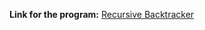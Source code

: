 __Link for the program:__ [Recursive Backtracker](https://student.labranet.jamk.fi/~K9100/algorithms/recursive_backtracker/maze.html)
